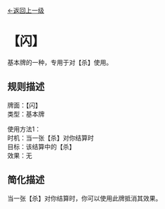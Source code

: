 [←返回上一级](../index.md)

# 【闪】

基本牌的一种，专用于对【杀】使用。

## 规则描述

牌面：【闪】  
类型：基本牌

使用方法1：  
时机：当一张【杀】对你结算时  
目标：该结算中的【杀】  
效果：无

## 简化描述

当一张【杀】对你结算时，你可以使用此牌抵消其效果。
